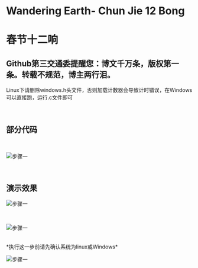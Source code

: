 # Wandering Earth- Chun Jie 12 Bong

# 春节十二响
## Github第三交通委提醒您：博文千万条，版权第一条。转载不规范，博主两行泪。

Linux下请删除windows.h头文件，否则加载计数器会导致计时错误，在Windows可以直接跑，运行.c文件即可


<br>

## 部分代码

<br>

![步骤一](https://img-blog.csdnimg.cn/20190220173310301.png)

<br>

## 演示效果


![步骤一](https://img-blog.csdnimg.cn/20190220173349970.png)

<br>

![步骤一](https://img-blog.csdnimg.cn/20190220173407504.png)

<br>
*执行这一步前请先确认系统为linux或Windows*


![步骤一](https://img-blog.csdnimg.cn/20190220173742139.png)

<br>
